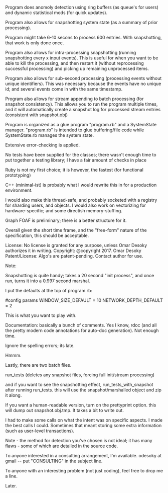 Program does anomoly detection using ring buffers (as queue's for users) and dynamic statistical mods (for quick updates).

Program also allows for snapshotting system state (as a summary of prior processing).

Program might take 6-10 secons to process 600 entries. With snapshotting, that work is only done once.

Program also allows for intra-processing snapshotting (running snapshotting every x input events).  This is useful for when you want to be able to kill the processing, and then restart it (without reprocessing successful processing) and picking up remaining unprocessed items.

Program also allows for sub-second processing (processing events without unique identifiers).  This was necessary because the events have no unique id; and several events come in with the same timestamp.

Program also allows for stream appending to batch processing (for snapshot consistency).  This allows you to run the program multiple times, and it will automatically create a snapshot log for processed stream entries (consistent with snapshot.obj)

Program is organized as a glue program "program.rb" and a SystemState manager.  "program.rb" is intended to glue buffering/file code while SystemState.rb manages the system state.

Extensive error-checking is applied.

No tests have been supplied for the classes; there wasn't enough time to put together a testing library; I have a fair amount of checks in place

Ruby is not my first choice; it is however, the fastest (for functional prototyping)

C++ (minimal-ist) is probably what I would rewrite this in for a production environment.

I would also make this thread-safe, and probably socketed with a registry for sharding users, and objects.  I would also work on vectorizing for hardware-specific; and some directish memory-stuffing.

Graph FOAF is preliminary; there is a better structure for it.

Overall given the short time frame, and the "free-form" nature of the specification, this should be acceptable.

License:  			No license is granted for any purpose, unless Omar Desoky authorizes it in writing.
Copyright:  		@copyright 2017.  Omar Desoky
Patent/License:  	Algo's are patent-pending.  Contact author for use.

Note:

Snapshotting is quite handy; takes a 20 second "init process", and once run, turns it into a 0.997 second marshal.

I put the defaults at the top of program.rb:

  #config params
  WINDOW_SIZE_DEFAULT = 10
  NETWORK_DEPTH_DEFAULT = 2
  
This is what you want to play with.

Documentation:  basically a bunch of comments.  Yes I know, rdoc (and all the pretty modern code annotations for auto-doc generation).  Not enough time.

Ignore the spelling errors; its late.

Hmmm.

Lastly, there are two batch files.

run_tests (deletes any snapshot files, forcing full init/stream processing)

and if you want to see the snapshotting effect, run_tests_with_snapshot after running run_tests.  this will use the snapshot/marshalled object and zip it along.

If you want a human-readable version, turn on the prettyprint option.  this will dump out snapshot.obj.tmp.   It takes a bit to write out.  

I had to make some calls on what the intent was on specific aspects.  I made the best calls I could.  Sometimes that meant storing some extra information (such as user-level transactions).

Note - the method for detection you've chosen is not ideal; it has many flaws - some of which are detailed in the source code.

To anyone interested in a consulting arrangement, I'm available.  odesoky at gmail --  put "CONSULTING" in the subject line.

To anyone with an interesting problem (not just coding), feel free to drop me a line.

Later.





